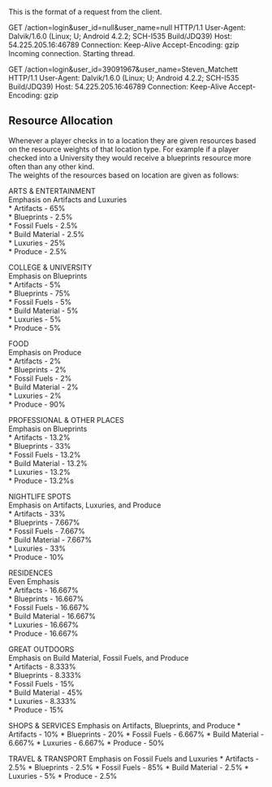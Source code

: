 This is the format of a request from the client.

GET /action=login&user_id=null&user_name=null HTTP/1.1
User-Agent: Dalvik/1.6.0 (Linux; U; Android 4.2.2; SCH-I535 Build/JDQ39)
Host: 54.225.205.16:46789
Connection: Keep-Alive
Accept-Encoding: gzip
Incoming connection.
Starting thread.

GET /action=login&user_id=39091967&user_name=Steven_Matchett HTTP/1.1
User-Agent: Dalvik/1.6.0 (Linux; U; Android 4.2.2; SCH-I535 Build/JDQ39)
Host: 54.225.205.16:46789
Connection: Keep-Alive
Accept-Encoding: gzip

Resource Allocation
--------------------------------------
Whenever a player checks in to a location they are given resources based on the resource weights of that location type. 
For example if a player checked into a University they would receive a blueprints resource more often than any other kind.  
The weights of the resources based on location are given as follows: 
 
	
ARTS & ENTERTAINMENT  
Emphasis on Artifacts and Luxuries  
	*   Artifacts - 65%  
	*	Blueprints - 2.5%  
	*	Fossil Fuels - 2.5%  
	*	Build Material - 2.5%  
	*	Luxuries - 25%  
	*	Produce - 2.5%  

COLLEGE & UNIVERSITY  
Emphasis on Blueprints  
	*	Artifacts - 5%  
	*	Blueprints - 75%  
	*	Fossil Fuels - 5%  
	*	Build Material - 5%  
	*	Luxuries - 5%  
	*	Produce - 5%  

FOOD  
Emphasis on Produce  
	*	Artifacts - 2%  
	*	Blueprints - 2%  
	*	Fossil Fuels - 2%  
	*	Build Material - 2%  
	*	Luxuries - 2%  
	*	Produce - 90%  

PROFESSIONAL & OTHER PLACES  
Emphasis on Blueprints  
	*	Artifacts - 13.2%  
	*	Blueprints - 33%  
	*	Fossil Fuels - 13.2%  
	*	Build Material - 13.2%  
	*	Luxuries - 13.2%  
	*	Produce - 13.2%s  

NIGHTLIFE SPOTS  
Emphasis on Artifacts, Luxuries, and Produce  
	*	Artifacts - 33%  
	*	Blueprints - 7.667%  
	*	Fossil Fuels - 7.667%  
	*	Build Material - 7.667%  
	*	Luxuries - 33%  
	*	Produce - 10%  

RESIDENCES  
Even Emphasis  
	*	Artifacts - 16.667%  
	*	Blueprints - 16.667%  
	*	Fossil Fuels - 16.667%  
	*	Build Material - 16.667%  
	*	Luxuries - 16.667%  
	*	Produce - 16.667%  

GREAT OUTDOORS  
Emphasis on Build Material, Fossil Fuels, and Produce  
	*	Artifacts - 8.333%  
	*	Blueprints - 8.333%  
	*	Fossil Fuels - 15%  
	*	Build Material - 45%  
	*	Luxuries - 8.333%  
	*	Produce - 15%  

SHOPS & SERVICES
Emphasis on Artifacts, Blueprints, and Produce
	*	Artifacts - 10%
	*	Blueprints - 20%
	*	Fossil Fuels - 6.667%
	*	Build Material - 6.667%
	*	Luxuries - 6.667%
	*	Produce - 50%

TRAVEL & TRANSPORT
Emphasis on Fossil Fuels and Luxuries
	*	Artifacts - 2.5%
	*	Blueprints - 2.5%
	*	Fossil Fuels - 85%
	*	Build Material - 2.5%
	*	Luxuries - 5%
	*	Produce - 2.5%
